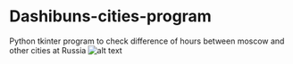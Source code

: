 # Dashibuns-cities-program
Python tkinter program to check difference of hours between moscow and other cities at Russia
![alt text](https://i.ibb.co/zHDDjxY/Screenshot-2023-08-03-123109.png)

